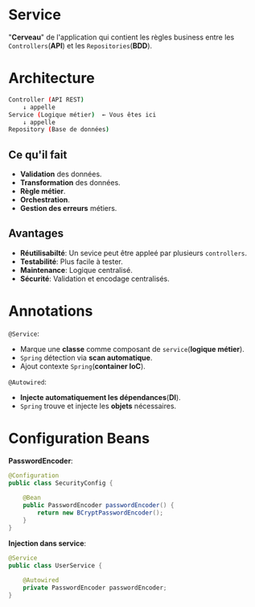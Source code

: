 # Service
"__Cerveau__" de l'application qui contient les règles business entre les `Controllers`(__API__) et les `Repositories`(__BDD__).

# Architecture
```bash
Controller (API REST)
    ↓ appelle
Service (Logique métier)  ← Vous êtes ici
    ↓ appelle
Repository (Base de données)
```

## Ce qu'il fait
- __Validation__ des données.
- __Transformation__ des données.
- __Règle métier__.
- __Orchestration__.
- __Gestion des erreurs__ métiers.

## Avantages
- __Réutilisabilté__: Un sevice peut être appleé par plusieurs `controllers`.
- __Testabilité__: Plus facile à tester.
- __Maintenance__: Logique centralisé.
- __Sécurité__: Validation et encodage centralisés.

# Annotations
`@Service`:
- Marque une __classe__ comme composant de `service`(__logique métier__).
- `Spring` détection via __scan automatique__.
- Ajout contexte `Spring`(__container IoC__).

`@Autowired`:
- __Injecte automatiquement les dépendances__(__DI__).
- `Spring` trouve et injecte les __objets__ nécessaires.

# Configuration Beans
__PasswordEncoder__:
```java
@Configuration
public class SecurityConfig {
    
    @Bean
    public PasswordEncoder passwordEncoder() {
        return new BCryptPasswordEncoder();
    }
}
```

__Injection dans service__:
```java
@Service
public class UserService {
    
    @Autowired
    private PasswordEncoder passwordEncoder;
}
```
